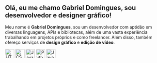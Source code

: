 ## Olá, eu me chamo Gabriel Domingues, sou desenvolvedor e designer gráfico!

<p align="left">
  Meu nome é <b>Gabriel Domingues</b>, sou um desenvolvedor com aptidão em diversas linguagens, APIs e bibliotecas, além de uma vasta experiência trabalhando em projetos próprios e como freelancer. Além disso, também ofereço serviços de <b>design gráfico</b> e <b>edição de vídeo</b>.
</p>

<div align="left", margin-top="10px">
  <img src="https://cdn.jsdelivr.net/gh/devicons/devicon/icons/html5/html5-original.svg" alt="HTML5" width="30" height="30">
  <img src="https://cdn.jsdelivr.net/gh/devicons/devicon/icons/css3/css3-original.svg" alt="CSS3" width="30" height="30">
  <img src="https://cdn.jsdelivr.net/gh/devicons/devicon/icons/javascript/javascript-original.svg" alt="JavaScript" width="30" height="30">
  <img src="https://cdn.jsdelivr.net/gh/devicons/devicon/icons/python/python-original.svg" alt="Python" width="30" height="30">
  <img src="https://cdn.jsdelivr.net/gh/devicons/devicon/icons/java/java-original.svg" alt="Java" width="30" height="30">
</div>
